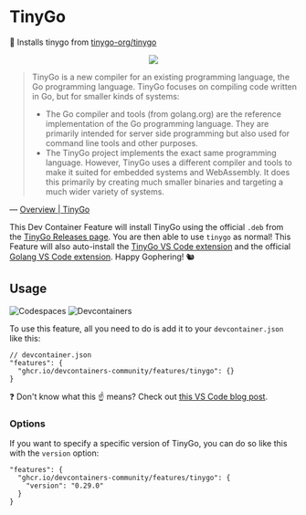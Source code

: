 # TinyGo

🤏 Installs tinygo from [tinygo-org/tinygo]

<p align=center>
  <a href="https://www.youtube.com/watch?v=Fl5eFIYU1Xg"><img src="https://i.imgur.com/gqnK3KA.png"></a>
</p>

> TinyGo is a new compiler for an existing programming language, the Go
> programming language. TinyGo focuses on compiling code written in Go, but for
> smaller kinds of systems:
>
> - The Go compiler and tools (from golang.org) are the reference implementation
>   of the Go programming language. They are primarily intended for server side
>   programming but also used for command line tools and other purposes.
> - The TinyGo project implements the exact same programming language. However,
>   TinyGo uses a different compiler and tools to make it suited for embedded
>   systems and WebAssembly. It does this primarily by creating much smaller
>   binaries and targeting a much wider variety of systems.

&mdash; [Overview | TinyGo](https://tinygo.org/getting-started/overview/)

This Dev Container Feature will install TinyGo using the official `.deb` from
the [TinyGo Releases page]. You are then able to use `tinygo` as normal! This
Feature will also auto-install the [TinyGo VS Code extension] and the official
[Golang VS Code extension]. Happy Gophering! 🐿

## Usage

![Codespaces](https://img.shields.io/static/v1?style=for-the-badge&message=Codespaces&color=181717&logo=GitHub&logoColor=FFFFFF&label=)
![Devcontainers](https://img.shields.io/static/v1?style=for-the-badge&message=Devcontainers&color=2496ED&logo=Docker&logoColor=FFFFFF&label=)

To use this feature, all you need to do is add it to your `devcontainer.json`
like this:

```jsonc
// devcontainer.json
"features": {
  "ghcr.io/devcontainers-community/features/tinygo": {}
}
```

❓ Don't know what this ☝ means? Check out [this VS Code blog post].

### Options

If you want to specify a specific version of TinyGo, you can do so like this
with the `version` option:

```jsonc
"features": {
  "ghcr.io/devcontainers-community/features/tinygo": {
    "version": "0.29.0"
  }
}
```

<!-- prettier-ignore-start -->
[this vs code blog post]: https://code.visualstudio.com/blogs/2022/09/15/dev-container-features
[tinygo-org/tinygo]: https://github.com/tinygo-org/tinygo
[TinyGo Releases page]: https://github.com/tinygo-org/tinygo/releases
[TinyGo VS Code extension]: https://marketplace.visualstudio.com/items?itemName=tinygo.vscode-tinygo
[Golang VS Code extension]: https://marketplace.visualstudio.com/items?itemName=golang.go
<!-- prettier-ignore-end -->

